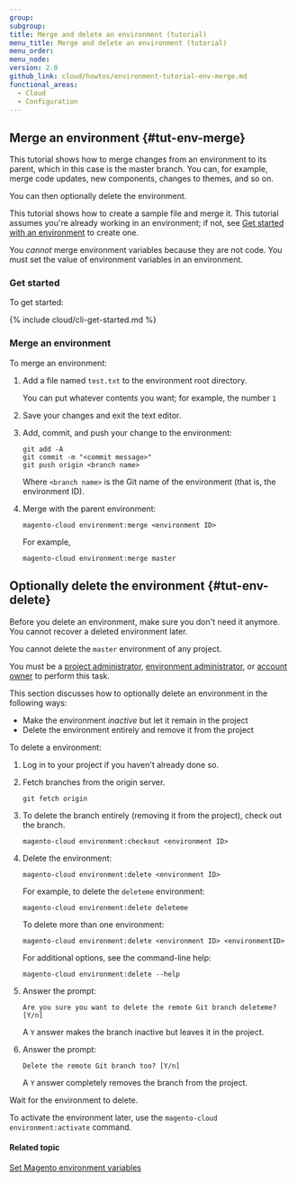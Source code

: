 ```yaml
---
group:
subgroup:
title: Merge and delete an environment (tutorial)
menu_title: Merge and delete an environment (tutorial)
menu_order:
menu_node:
version: 2.0
github_link: cloud/howtos/environment-tutorial-env-merge.md
functional_areas:
  - Cloud
  - Configuration
---
```


## Merge an environment {#tut-env-merge}
This tutorial shows how to merge changes from an environment to its parent, which in this case is the master branch. You can, for example, merge code updates, new components, changes to themes, and so on.

You can then optionally delete the environment.

This tutorial shows how to create a sample file and merge it. This tutorial assumes you're already working in an environment; if not, see [Get started with an environment]({{page.baseurl}}/cloud/env/environments-start.html#env-start-comm) to create one.

<div class="bs-callout bs-callout-info" id="info">
  <p>You <em>cannot</em> merge environment variables because they are not code. You must set the value of environment variables in an environment.</p>
</div>

### Get started
To get started:

{% include cloud/cli-get-started.md %}

### Merge an environment
To merge an environment:

1.	Add a file named `test.txt` to the environment root directory.

	You can put whatever contents you want; for example, the number `1`
7.	Save your changes and exit the text editor.
8.	Add, commit, and push your change to the environment:

		git add -A
		git commit -m "<commit message>"
		git push origin <branch name>

	Where `<branch name>` is the Git name of the environment (that is, the environment ID).

9.	Merge with the parent environment:

		magento-cloud environment:merge <environment ID>

	For example,

		magento-cloud environment:merge master

## Optionally delete the environment {#tut-env-delete}
Before you delete an environment, make sure you don't need it anymore. You cannot recover a deleted environment later.

<div class="bs-callout bs-callout-info" id="info">
  <p>You cannot delete the <code>master</code> environment of any project.</p>
</div>

You must be a [project administrator]({{page.baseurl}}/cloud/project/user-admin.html#cloud-role-project), [environment administrator]({{page.baseurl}}/cloud/project/user-admin.html#cloud-role-env), or [account owner]({{page.baseurl}}/cloud/project/user-admin.html#cloud-role-acct-owner) to perform this task.

This section discusses how to optionally delete an environment in the following ways:

*	Make the environment *inactive* but let it remain in the project
*	Delete the environment entirely and remove it from the project

To delete a environment:

1.	Log in to your project if you haven't already done so.
2.	Fetch branches from the origin server.

		git fetch origin
2.	To delete the branch entirely (removing it from the project), check out the branch.

		magento-cloud environment:checkout <environment ID>
2.	Delete the environment:

		magento-cloud environment:delete <environment ID>

	For example, to delete the `deleteme` environment:

		magento-cloud environment:delete deleteme

	To delete more than one environment:

		magento-cloud environment:delete <environment ID> <environmentID>

	For additional options, see the command-line help:

		magento-cloud environment:delete --help

3.	Answer the prompt:

		Are you sure you want to delete the remote Git branch deleteme? [Y/n]

	A `Y` answer makes the branch inactive but leaves it in the project.
5.	Answer the prompt:

		Delete the remote Git branch too? [Y/n]

	A `Y` answer completely removes the branch from the project.

Wait for the environment to delete.

<div class="bs-callout bs-callout-info" id="info">
  <p>To activate the environment later, use the <code>magento-cloud environment:activate</code> command.</p>
</div>

#### Related topic
[Set Magento environment variables]({{page.baseurl}}/cloud/env/set-variables.html)
